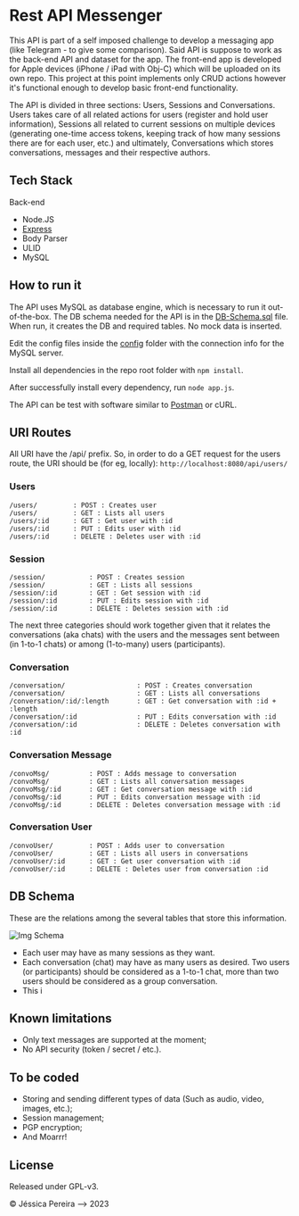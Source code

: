 
# Rest API Messenger
This API is part of a self imposed challenge to develop a messaging app (like Telegram - to give some comparison). Said API is suppose to work as the back-end API and dataset for the app. The front-end app is developed for Apple devices (iPhone / iPad with Obj-C) which will be uploaded on its own repo. This project at this point implements only CRUD actions however it's functional enough to develop basic front-end functionality.

The API is divided in three sections: Users, Sessions and Conversations. Users takes care of all related actions for users (register and hold user information), Sessions all related to current sessions on multiple devices (generating one-time access tokens, keeping track of how many sessions there are for each user, etc.) and ultimately, Conversations which stores conversations, messages and their respective authors.


## Tech Stack

Back-end

- Node.JS
- [Express](https://github.com/expressjs/express)
- Body Parser
- ULID
- MySQL

## How to run it

The API uses MySQL as database engine, which is necessary to run it out-of-the-box. The DB schema needed for the API is in the [DB-Schema.sql](DB-Schema.sql) file. When run, it creates the DB and required tables. No mock data is inserted.

Edit the config files inside the [config](config/) folder with the connection info for the MySQL server.

Install all dependencies in the repo root folder with ```npm install```.

After successfully install every dependency, run ```node app.js```.

The API can be test with software similar to [Postman](https://www.postman.com/) or cURL.

## URI Routes

All URI have the /api/ prefix. So, in order to do a GET request for the users route, the URI should be (for eg, locally): ```http://localhost:8080/api/users/```

### Users
```
/users/			: POST : Creates user
/users/			: GET : Lists all users
/users/:id		: GET : Get user with :id
/users/:id		: PUT : Edits user with :id
/users/:id		: DELETE : Deletes user with :id
```

### Session
```
/session/			: POST : Creates session
/session/			: GET : Lists all sessions
/session/:id		: GET : Get session with :id
/session/:id		: PUT : Edits session with :id
/session/:id		: DELETE : Deletes session with :id
```

The next three categories should work together given that it relates the conversations (aka chats) with the users and the messages sent between (in 1-to-1 chats) or among (1-to-many) users (participants).

### Conversation
```
/conversation/					: POST : Creates conversation
/conversation/					: GET : Lists all conversations
/conversation/:id/:length		: GET : Get conversation with :id + :length
/conversation/:id				: PUT : Edits conversation with :id
/conversation/:id				: DELETE : Deletes conversation with :id
```

### Conversation Message
```
/convoMsg/			: POST : Adds message to conversation
/convoMsg/			: GET : Lists all conversation messages
/convoMsg/:id		: GET : Get conversation message with :id
/convoMsg/:id		: PUT : Edits conversation message with :id
/convoMsg/:id		: DELETE : Deletes conversation message with :id
```

### Conversation User
```
/convoUser/			: POST : Adds user to conversation
/convoUser/			: GET : Lists all users in conversations
/convoUser/:id		: GET : Get user conversation with :id
/convoUser/:id		: DELETE : Deletes user from conversation :id
```

## DB Schema

These are the relations among the several tables that store this information.

![Img Schema](https://github.com/psiico/Rest-API-Messenger/blob/master/DB-Relations.jpeg?raw=true)

- Each user may have as many sessions as they want.
- Each conversation (chat) may have as many users as desired. Two users (or participants) should be considered as a 1-to-1 chat, more than two users should be considered as a group conversation.
- This i


## Known limitations

- Only text messages are supported at the moment;
- No API security (token / secret / etc.).


## To be coded

- Storing and sending different types of data (Such as audio, video, images, etc.);
- Session management;
- PGP encryption;
- And Moarrr!

## License
Released under GPL-v3.

© Jéssica Pereira —> 2023
